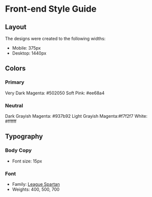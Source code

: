 # Front-end Style Guide

## Layout

The designs were created to the following widths:

- Mobile: 375px
- Desktop: 1440px

## Colors

### Primary

Very Dark Magenta: #502050
Soft Pink: #ee68a4

### Neutral

Dark Grayish Magenta: #937b92
Light Grayish Magenta:#f7f2f7
White: #ffffff

## Typography

### Body Copy

- Font size: 15px

### Font

- Family: [League Spartan](https://fonts.google.com/specimen/League+Spartan)
- Weights: 400, 500, 700
